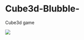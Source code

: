 # Cube3d-Blubble-
Cube3d game

![](https://github.com/steryu/Cube3d/blob/main/textures/gif/Cube3D_short.gif)
